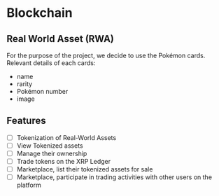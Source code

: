 # Blockchain

## Real World Asset (RWA)

For the purpose of the project, we decide to use the Pokémon cards.
Relevant details of each cards:
- name
- rarity
- Pokémon number
- image

## Features
- [ ] Tokenization of Real-World Assets
- [ ] View Tokenized assets
- [ ] Manage their ownership
- [ ] Trade tokens on the XRP Ledger
- [ ] Marketplace, list their tokenized assets for sale
- [ ] Marketplace, participate in trading activities with other users on the platform
